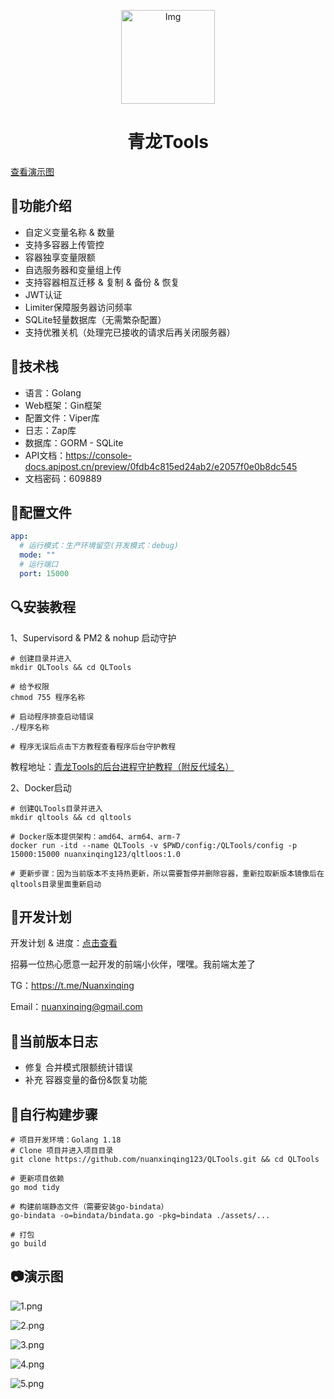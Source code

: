 <!--suppress HtmlDeprecatedAttribute -->
<p align="center">
  <a href="https://github.com/whyour/qinglong">
    <img width="150" src="https://z3.ax1x.com/2021/11/18/I7MpAe.png" alt="Img">
  </a>
</p>

<h1 align="center">青龙Tools</h1>
<p><a href="https://github.com/nuanxinqing123/QLTools#%E6%BC%94%E7%A4%BA%E5%9B%BE">查看演示图</a></p>

## 🍭功能介绍
- 自定义变量名称 & 数量
- 支持多容器上传管控
- 容器独享变量限额
- 自选服务器和变量组上传
- 支持容器相互迁移 & 复制 & 备份 & 恢复
- JWT认证
- Limiter保障服务器访问频率
- SQLite轻量数据库（无需繁杂配置）
- 支持优雅关机（处理完已接收的请求后再关闭服务器）

## 🍳技术栈
- 语言：Golang
- Web框架：Gin框架
- 配置文件：Viper库
- 日志：Zap库
- 数据库：GORM - SQLite
- API文档：https://console-docs.apipost.cn/preview/0fdb4c815ed24ab2/e2057f0e0b8dc545
- 文档密码：609889

## 🧸配置文件
```yaml
app:
  # 运行模式：生产环境留空(开发模式：debug)
  mode: ""
  # 运行端口
  port: 15000
```

## 🔍安装教程
1、Supervisord & PM2 & nohup 启动守护
```shell
# 创建目录并进入
mkdir QLTools && cd QLTools

# 给予权限
chmod 755 程序名称

# 启动程序排查启动错误
./程序名称

# 程序无误后点击下方教程查看程序后台守护教程
```

教程地址：[青龙Tools的后台进程守护教程（附反代域名）](https://6b7.org/460.html)

2、Docker启动
```shell
# 创建QLTools目录并进入
mkdir qltools && cd qltools

# Docker版本提供架构：amd64、arm64、arm-7
docker run -itd --name QLTools -v $PWD/config:/QLTools/config -p 15000:15000 nuanxinqing123/qltloos:1.0

# 更新步骤：因为当前版本不支持热更新，所以需要暂停并删除容器，重新拉取新版本镜像后在qltools目录里面重新启动
```

## 🎯开发计划

开发计划 & 进度：[点击查看](https://web.banlikanban.com/kanban/626f9b4c6ade1220282ac551)

招募一位热心愿意一起开发的前端小伙伴，嘿嘿。我前端太差了

TG：https://t.me/Nuanxinqing

Email：nuanxinqing@gmail.com

## 🧩当前版本日志
- 修复 合并模式限额统计错误
- 补充 容器变量的备份&恢复功能

## 📔自行构建步骤
```shell
# 项目开发环境：Golang 1.18
# Clone 项目并进入项目目录
git clone https://github.com/nuanxinqing123/QLTools.git && cd QLTools

# 更新项目依赖
go mod tidy

# 构建前端静态文件（需要安装go-bindata）
go-bindata -o=bindata/bindata.go -pkg=bindata ./assets/...

# 打包
go build
```

## 📷演示图

![1.png](https://pic.6b7.xyz/2022/04/22/b100b8eaffafc.png)

![2.png](https://pic.6b7.xyz/2022/04/22/ba035ba2c99e3.png)

![3.png](https://pic.6b7.xyz/2022/04/22/411faac7d8f55.png)

![4.png](https://pic.6b7.xyz/2022/04/22/e0e76237e9aa7.png)

![5.png](https://pic.6b7.xyz/2022/04/22/4473e0a153112.png)



